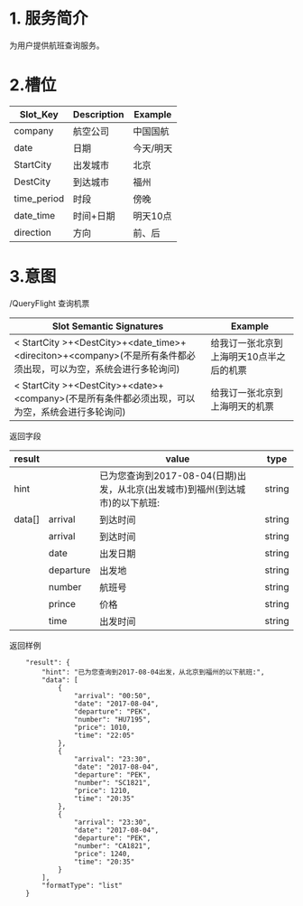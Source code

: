 # 1. 服务简介

为用户提供航班查询服务。

# 2.槽位

| **Slot\_Key** | **Description** | **Example** |
| --- | --- | --- |
| company | 航空公司 | 中国国航 |
| date | 日期 | 今天\/明天 |
| StartCity | 出发城市 | 北京 |
| DestCity | 到达城市 | 福州 |
| time\_period | 时段 | 傍晚 |
| date\_time | 时间+日期 | 明天10点 |
| direction | 方向 | 前、后 |

# 3.意图

\/QueryFlight
查询机票

| **Slot Semantic Signatures** | **Example** |
| --- | --- |
| &lt; StartCity &gt;+&lt;DestCity&gt;+&lt;date\_time&gt;+&lt;direciton&gt;+&lt;company&gt;\(不是所有条件都必须出现，可以为空，系统会进行多轮询问\) | 给我订一张北京到上海明天10点半之后的机票 |
| &lt; StartCity &gt;+&lt;DestCity&gt;+&lt;date&gt;+&lt;company&gt;\(不是所有条件都必须出现，可以为空，系统会进行多轮询问\) | 给我订一张北京到上海明天的机票 |

返回字段

| **result** |  | **value** | **type** |
| --- | --- | --- | --- |
| hint |  | 已为您查询到2017-08-04\(日期\)出发，从北京\(出发城市\)到福州\(到达城市\)的以下航班: | string |
| data\[\] | arrival | 到达时间 | string |
|  | arrival | 到达时间 | string |
|  | date | 出发日期 | string |
|  | departure | 出发地 | string |
|  | number | 航班号 | string |
|  | prince | 价格 | string |
|  | time | 出发时间 | string |


返回样例

```
    "result": {
        "hint": "已为您查询到2017-08-04出发，从北京到福州的以下航班:",
        "data": [
            {
                "arrival": "00:50",
                "date": "2017-08-04",
                "departure": "PEK",
                "number": "HU7195",
                "price": 1010,
                "time": "22:05"
            },
            {
                "arrival": "23:30",
                "date": "2017-08-04",
                "departure": "PEK",
                "number": "SC1821",
                "price": 1210,
                "time": "20:35"
            },
            {
                "arrival": "23:30",
                "date": "2017-08-04",
                "departure": "PEK",
                "number": "CA1821",
                "price": 1240,
                "time": "20:35"
            }
        ],
        "formatType": "list"
    }
```

